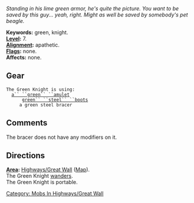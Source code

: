 *Standing in his lime green armor, he's quite the picture. You want to
be saved by this guy... yeah, right. Might as well be saved by
somebody's pet beagle.*

**Keywords:** green, knight.  
**[Level](Level "wikilink"):** 7.  
**[Alignment](Alignment "wikilink"):** apathetic.  
**[Flags](:Category:_Mob_Types "wikilink"):** none.  
**Affects:** none.  

## Gear

`The Green Knight is using:`  
<worn around neck>`  `[`a`` ``green`` ``amulet`](Green_Amulet "wikilink")  
<worn on feet>`      `[`green`` ``steel`` ``boots`](Green_Steel_Boots "wikilink")  
<worn on wrist>`     a green steel bracer`

## Comments

The bracer does not have any modifiers on it.

## Directions

**[Area](:Category:_Areas "wikilink"):** [Highways/Great
Wall](:Category:_Highways/Great_Wall "wikilink")
([Map](Highways/Great_Wall_Map "wikilink")).  
The Green Knight [wanders](Wandering_Mobs "wikilink").  
The Green Knight is portable.  

[Category: Mobs In Highways/Great
Wall](Category:_Mobs_In_Highways/Great_Wall "wikilink")

